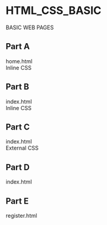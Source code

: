 # HTML_CSS_BASIC
BASIC WEB PAGES

## Part A
home.html<br/>
Inline CSS

## Part B
index.html<br/>
Inline CSS

## Part C
index.html<br/>
External CSS

## Part D
index.html

## Part E
register.html
  
  
